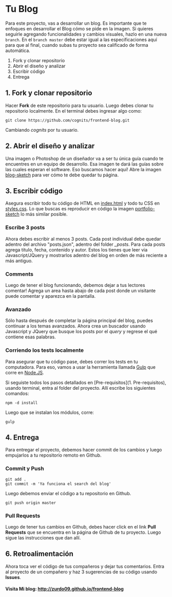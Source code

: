 # Tu Blog

Para este proyecto, vas a desarrollar un blog. Es importante que te enfoques
en desarrollar el Blog cómo se pide en la imagen. Si quieres seguirle agregando
funcionalidades y cambios visuales, hazlo en una nueva `branch`. En el `branch master`
debe estar igual a las especificaciones aquí para que al final, cuando subas tu
proyecto sea calificado de forma automática.

1. Fork y clonar repositorio
2. Abrir el diseño y analizar
3. Escribir código
4. Entrega


## 1. Fork y clonar repositorio

Hacer **Fork** de este repositorio para tu usuario. Luego debes clonar tu repositorio localmente. En el terminal debes ingresar algo como:

```
git clone https://github.com/cognits/frontend-blog.git
```
Cambiando *cognits* por tu usuario.

## 2. Abrir el diseño y analizar

Una imagen o Photoshop de un diseñador va a ser tu única guía cuando te
encuentres en un equipo de desarrollo. Esa imagen te dará las guías sobre las cuales
esperan el software. Eso buscamos hacer aquí! Abre la imagen [blog-sketch](blog-sketch.png)
para ver cómo te debe quedar tu página.


## 3. Escribir código

Asegura escribir todo tu código de HTML en [index.html](index.html) y todo tu CSS en [styles.css](css/styles.css). Lo que buscas es reproducir en código la imagen [portfolio-sketch](portfolio-sketch.png) lo más similar posible.

### Escribe 3 posts
Ahora debes escribir al menos 3 posts. Cada post individual debe quedar adentro del archivo
"posts.json", adentro del folder *_posts*. Para cada posts agrega titulo, fecha, contenido y autor. Estos los tienes que leer via Javascript/JQuery y mostrarlos
adentro del blog en orden de más reciente a más antiguo.

### Comments
Luego de tener el blog funcionando, debemos dejar a tus lectores comentar! Agrega
un area hasta abajo de cada post donde un visitante puede comentar y aparezca en la
pantalla.

### Avanzado
Sólo hasta después de completar la página principal del blog, puedes continuar a los
temas avanzados. Ahora crea un buscador usando Javascript y JQuery que
busque los posts por el *query* y regrese el qué contiene esas palabras.

### Corriendo los tests localmente

Para asegurar que tu código pase, debes correr los tests en tu computadora. Para eso,
vamos a usar la herramienta llamada [Gulp](http://www.gulpjs.com) que corre en [Node.JS](http://www.nodejs.org).

Si seguiste todos los pasos detallados en [Pre-requisitos](1. Pre-requisitos), usando
terminal, entra al folder del proyecto. Allí escribe los siguientes comandos:

```
npm -d install
```
Luego que se instalan los módulos, corre:
```
gulp
```

## 4. Entrega

Para entregar el proyecto, debemos hacer commit de los cambios y luego empujarlos
a tu repositorio remoto en Github.

### Commit y Push

```
git add .
git commit -m 'Ya funciona el search del blog'
```
Luego debemos enviar el código a tu repositorio en Github.

```
git push origin master
```

### Pull Requests

Luego de tener tus cambios en Github, debes hacer click en el link **Pull Requests**
que se encuentra en la página de Github de tu proyecto. Luego sigue las
instrucciones que dan allí.

## 6. Retroalimentación

Ahora toca ver el código de tus compañeros y dejar tus comentarios. Entra al
proyecto de un compañero y haz 3 sugerencias de su código usando **Issues**.

#### Visita Mi blog:  http://zurdo09.github.io/frontend-blog
